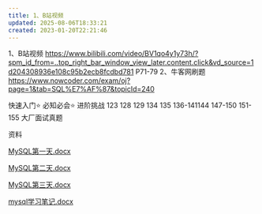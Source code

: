 ```yaml
---
title: 1、B站视频
updated: 2025-08-06T18:33:21
created: 2023-01-20T22:21:46
---
```


1、B站视频
<https://www.bilibili.com/video/BV1qo4y1y73h/?spm_id_from=..top_right_bar_window_view_later.content.click&vd_source=1d204308936e108c95b2ecb8fcdbd781>
P71-79
2、牛客网刷题
<https://www.nowcoder.com/exam/oj?page=1&tab=SQL%E7%AF%87&topicId=240>

快速入门⭐
必知必会⭐
进阶挑战
123 128 129 134 135 136-141144 147-150 151-155
大厂面试真题

资料

[MySQL第一天.docx](../../resources/0e22f3767e324d868dfa092a4fc2ff81.docx)

[MySQL第二天.docx](../../resources/3b11a841493742e6ae6e7316cad42447.docx)

[MySQL第三天.docx](../../resources/212eed9d1e3c498bbd3486d6beeea84b.docx)

[mysql学习笔记.docx](../../resources/dfb75a27b9834642b8e8c502ca5f0d82.docx)

